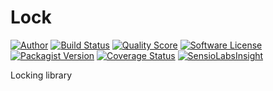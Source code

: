 # Lock

[![Author](https://img.shields.io/badge/author-@RemiSan-blue.svg?style=flat-square)](https://twitter.com/RemiSan)
[![Build Status](https://img.shields.io/travis/remi-san/lock/master.svg?style=flat-square)](https://travis-ci.org/remi-san/lock)
[![Quality Score](https://img.shields.io/scrutinizer/g/remi-san/lock.svg?style=flat-square)](https://scrutinizer-ci.com/g/remi-san/lock)
[![Software License](https://img.shields.io/badge/license-MIT-brightgreen.svg?style=flat-square)](LICENSE)
[![Packagist Version](https://img.shields.io/packagist/v/remi-san/lock.svg?style=flat-square)](https://packagist.org/packages/remi-san/lock)
[![Coverage Status](https://img.shields.io/scrutinizer/coverage/g/remi-san/lock.svg?style=flat-square)](https://scrutinizer-ci.com/g/remi-san/lock/code-structure)
[![SensioLabsInsight](https://insight.sensiolabs.com/projects/45db8cbd-70a8-4c09-9b80-32b51ba92c86/mini.png)](https://insight.sensiolabs.com/projects/45db8cbd-70a8-4c09-9b80-32b51ba92c86)

Locking library
